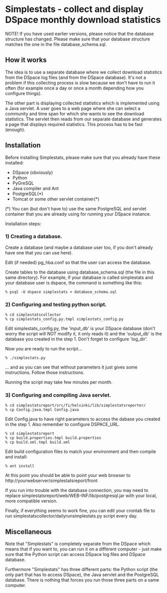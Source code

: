 # Simplestats - collect and display DSpace monthly download statistics

NOTE! If you have used earlier versions, please notice that the database
      structure has changed. Please make sure that your database structure
      matches the one in the file database_schema.sql.

## How it works

The idea is to use a separate database where we collect download
statistics from the DSpace log files (and from the DSpace
database). It's not a problem if this collecting process is slow
because we don't have to run it often (for example once a day or once
a month depending how you configure things).

The other part is displaying collected statistics which is implemented
using a Java servlet. A user goes to a web page where she can select a
community and time span for which she wants to see the download
statistics. The servlet then reads from our separate database and
generates a page that displays required statistics. This process has
to be fast (enough).


## Installation

Before installing Simplestats, please make sure that you already have
these installed:
- DSpace (obviously)
- Python
- PyGreSQL
- Java compiler and Ant
- PostgreSQL(*)
- Tomcat or some other servlet container(*)

(*) You can (but don't have to) use the same PostgreSQL and servlet container
    that you are already using for running your DSpace instance.

Installation steps:

### 1) Creating a database.

Create a database (and maybe a database user too, if you don't already
have one that you can use here).

Edit (if needed) pg_hba.conf so that the user can access the database.

Create tables to the database using database_schema.sql (the file in
this same directory). For example, if your database is called
simplestats and your database user is dspace, the command is something
like this:

```
% psql -U dspace simplestats < database_schema.sql
```

### 2) Configuring and testing python script.

```
% cd simplestatscollector
% cp simplestats_config.py.tmpl simplestats_config.py
```

Edit simplestats_config.py, the 'input_db' is your DSpace database
(don't worry the script will *NOT* modify it, it only reads it) and
the 'output_db' is the database you created in the step 1. Don't
forget to configure 'log_dir'.

Now you are ready to run the script...

```
% ./simplestats.py
```

... and as you can see that without parameters it just gives some
instructions. Follow those instructions.

Running the script may take few minutes per month.

### 3) Configuring and compiling Java servlet.

```
% cd simplestatsreport/src/fi/helsinki/lib/simplestatsreporter/
% cp Config.java.tmpl Config.java
```

Edit Config.java to have right parameters to access the dabase you
created in the step 1. Also remember to configure DSPACE_URL.

```
% cd simplestatsreport
% cp build.properties.tmpl build.properties
% cp build.xml.tmpl build.xml
```

Edit build configuration files to match your environment and then
compile and install:

```
% ant install
```

At this point you should be able to point your web browser to
http://yourwebserver/simplestatsreport/front

If you run into trouble with the database connection, you may need to
replace simplestatsreport/web/WEB-INF/lib/postgresql.jar with your
local, more compatible version.

Finally, if everything seems to work fine, you can edit your crontab
file to run simplestatscollector/dailyrunsimplestats.py script every
day.


## Miscellaneous

Note that "Simplestats" is completely separate from the DSpace which means
that if you want to, you can run it on a different computer - just
make sure that the Python script can access DSpace log files and
DSpace database.

Furthermore "Simplestats" has three different parts: the Python script
(the only part that has to access DSpace), the Java servlet and the
PostgreSQL database. There is nothing that forces you run those three
parts on a same computer.
